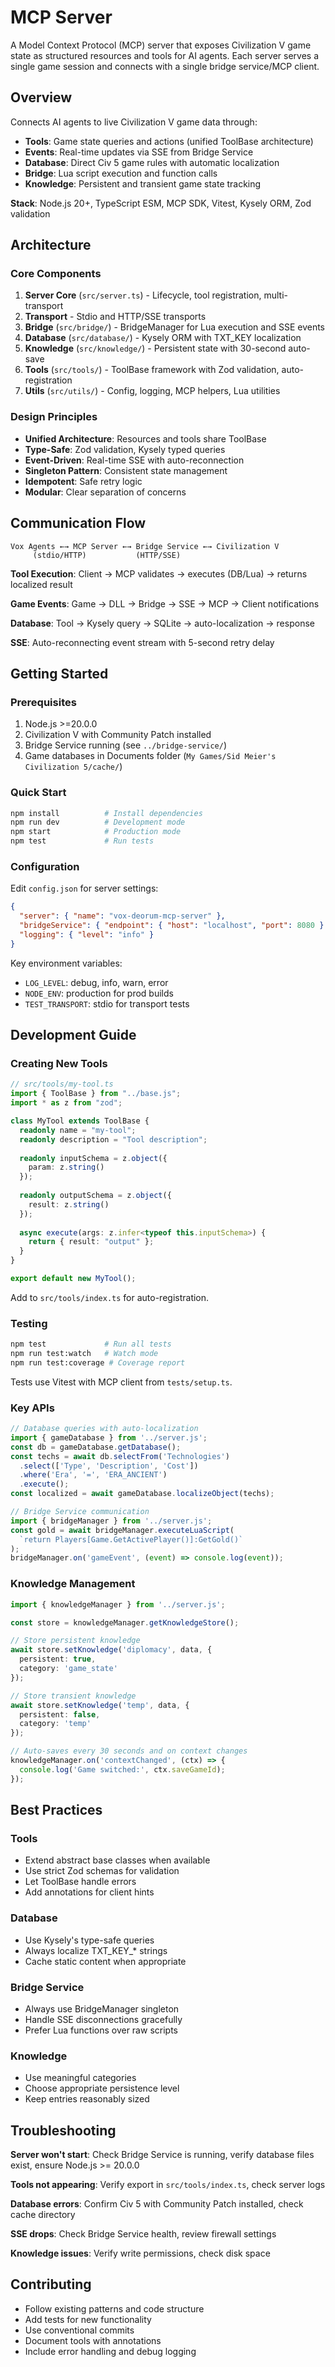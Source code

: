 # MCP Server

A Model Context Protocol (MCP) server that exposes Civilization V game state as structured resources and tools for AI agents. Each server serves a single game session and connects with a single bridge service/MCP client. 

## Overview

Connects AI agents to live Civilization V game data through:
- **Tools**: Game state queries and actions (unified ToolBase architecture)
- **Events**: Real-time updates via SSE from Bridge Service
- **Database**: Direct Civ 5 game rules with automatic localization
- **Bridge**: Lua script execution and function calls
- **Knowledge**: Persistent and transient game state tracking

**Stack**: Node.js 20+, TypeScript ESM, MCP SDK, Vitest, Kysely ORM, Zod validation

## Architecture

### Core Components

1. **Server Core** (`src/server.ts`) - Lifecycle, tool registration, multi-transport
2. **Transport** - Stdio and HTTP/SSE transports  
3. **Bridge** (`src/bridge/`) - BridgeManager for Lua execution and SSE events
4. **Database** (`src/database/`) - Kysely ORM with TXT_KEY localization
5. **Knowledge** (`src/knowledge/`) - Persistent state with 30-second auto-save
6. **Tools** (`src/tools/`) - ToolBase framework with Zod validation, auto-registration
7. **Utils** (`src/utils/`) - Config, logging, MCP helpers, Lua utilities

### Design Principles

- **Unified Architecture**: Resources and tools share ToolBase
- **Type-Safe**: Zod validation, Kysely typed queries
- **Event-Driven**: Real-time SSE with auto-reconnection
- **Singleton Pattern**: Consistent state management
- **Idempotent**: Safe retry logic
- **Modular**: Clear separation of concerns

## Communication Flow

```
Vox Agents ←→ MCP Server ←→ Bridge Service ←→ Civilization V
     (stdio/HTTP)           (HTTP/SSE)
```

**Tool Execution**: Client → MCP validates → executes (DB/Lua) → returns localized result

**Game Events**: Game → DLL → Bridge → SSE → MCP → Client notifications

**Database**: Tool → Kysely query → SQLite → auto-localization → response

**SSE**: Auto-reconnecting event stream with 5-second retry delay

## Getting Started

### Prerequisites
1. Node.js >=20.0.0
2. Civilization V with Community Patch installed
3. Bridge Service running (see `../bridge-service/`)
4. Game databases in Documents folder (`My Games/Sid Meier's Civilization 5/cache/`)

### Quick Start

```bash
npm install          # Install dependencies
npm run dev          # Development mode
npm start            # Production mode
npm test             # Run tests
```

### Configuration

Edit `config.json` for server settings:
```json
{
  "server": { "name": "vox-deorum-mcp-server" },
  "bridgeService": { "endpoint": { "host": "localhost", "port": 8080 } },
  "logging": { "level": "info" }
}
```

Key environment variables:
- `LOG_LEVEL`: debug, info, warn, error
- `NODE_ENV`: production for prod builds
- `TEST_TRANSPORT`: stdio for transport tests

## Development Guide

### Creating New Tools

```typescript
// src/tools/my-tool.ts
import { ToolBase } from "../base.js";
import * as z from "zod";

class MyTool extends ToolBase {
  readonly name = "my-tool";
  readonly description = "Tool description";
  
  readonly inputSchema = z.object({
    param: z.string()
  });
  
  readonly outputSchema = z.object({
    result: z.string()
  });
  
  async execute(args: z.infer<typeof this.inputSchema>) {
    return { result: "output" };
  }
}

export default new MyTool();
```

Add to `src/tools/index.ts` for auto-registration.

### Testing

```bash
npm test             # Run all tests
npm run test:watch   # Watch mode
npm run test:coverage # Coverage report
```

Tests use Vitest with MCP client from `tests/setup.ts`.

### Key APIs

```typescript
// Database queries with auto-localization
import { gameDatabase } from '../server.js';
const db = gameDatabase.getDatabase();
const techs = await db.selectFrom('Technologies')
  .select(['Type', 'Description', 'Cost'])
  .where('Era', '=', 'ERA_ANCIENT')
  .execute();
const localized = await gameDatabase.localizeObject(techs);

// Bridge Service communication
import { bridgeManager } from '../server.js';
const gold = await bridgeManager.executeLuaScript(
  `return Players[Game.GetActivePlayer()]:GetGold()`
);
bridgeManager.on('gameEvent', (event) => console.log(event));
```

### Knowledge Management

```typescript
import { knowledgeManager } from '../server.js';

const store = knowledgeManager.getKnowledgeStore();

// Store persistent knowledge
await store.setKnowledge('diplomacy', data, {
  persistent: true,
  category: 'game_state'
});

// Store transient knowledge
await store.setKnowledge('temp', data, {
  persistent: false,
  category: 'temp'
});

// Auto-saves every 30 seconds and on context changes
knowledgeManager.on('contextChanged', (ctx) => {
  console.log('Game switched:', ctx.saveGameId);
});
```

## Best Practices

### Tools
- Extend abstract base classes when available
- Use strict Zod schemas for validation
- Let ToolBase handle errors
- Add annotations for client hints

### Database
- Use Kysely's type-safe queries
- Always localize TXT_KEY_* strings
- Cache static content when appropriate

### Bridge Service
- Always use BridgeManager singleton
- Handle SSE disconnections gracefully
- Prefer Lua functions over raw scripts

### Knowledge
- Use meaningful categories
- Choose appropriate persistence level
- Keep entries reasonably sized

## Troubleshooting

**Server won't start**: Check Bridge Service is running, verify database files exist, ensure Node.js >= 20.0.0

**Tools not appearing**: Verify export in `src/tools/index.ts`, check server logs

**Database errors**: Confirm Civ 5 with Community Patch installed, check cache directory

**SSE drops**: Check Bridge Service health, review firewall settings

**Knowledge issues**: Verify write permissions, check disk space

## Contributing

- Follow existing patterns and code structure
- Add tests for new functionality
- Use conventional commits
- Document tools with annotations
- Include error handling and debug logging